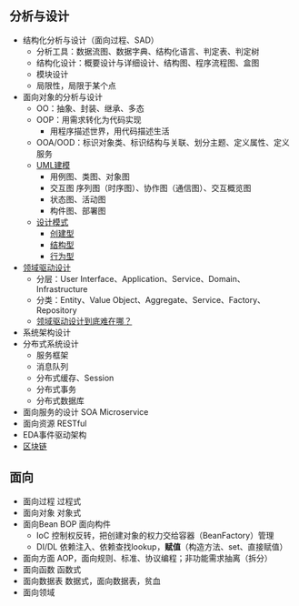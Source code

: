## 分析与设计
* 结构化分析与设计（面向过程、SAD）
  - 分析工具：数据流图、数据字典、结构化语言、判定表、判定树
  - 结构化设计：概要设计与详细设计、结构图、程序流程图、盒图
  - 模块设计
  - 局限性，局限于某个点
* 面向对象的分析与设计
  - OO：抽象、封装、继承、多态
  - OOP：用需求转化为代码实现
    - 用程序描述世界，用代码描述生活
  - OOA/OOD：标识对象类、标识结构与关联、划分主题、定义属性、定义服务 
  - [UML建模](/40-architecture/design/01-design.md)
    - 用例图、类图、对象图
    - 交互图 序列图（时序图）、协作图（通信图）、交互概览图
    - 状态图、活动图
    - 构件图、部署图
  - [设计模式](/40-architecture/design/10-design-pattern.md)
    - [创建型](/40-architecture/design/11-design-pattern-create.md)
    - [结构型](/40-architecture/design/12-design-pattern-struct.md)
    - [行为型](/40-architecture/design/13-design-pattern-behaviour.md)
* [领域驱动设计](/40-architecture/design/30-ddd.md)
  - 分层：User Interface、Application、Service、Domain、Infrastructure
  - 分类：Entity、Value Object、Aggregate、Service、Factory、Repository
  - [领域驱动设计到底难在哪？](https://www.jianshu.com/p/ab80cb9f307c?from=groupmessage)
* 系统架构设计
* 分布式系统设计
  * 服务框架
  * 消息队列
  * 分布式缓存、Session
  * 分布式事务
  * 分布式数据库
* 面向服务的设计 SOA Microservice
* 面向资源 RESTful
* EDA事件驱动架构
* [区块链](/40-architecture/design/01-design.md)

## 面向
* 面向过程 过程式
* 面向对象 对象式
* 面向Bean BOP 面向构件
  * IoC 控制权反转，把创建对象的权力交给容器（BeanFactory）管理
  * DI/DL 依赖注入、依赖查找lookup，**赋值**（构造方法、set、直接赋值）
* 面向方面 AOP，面向规则、标准、协议编程；非功能需求抽离（拆分）
* 面向函数 函数式
* 面向数据表 数据式，面向数据表，贫血
* 面向领域
